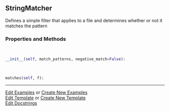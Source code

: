 ## <a id="McUtils.Misc.FileMatcher.StringMatcher">StringMatcher</a>
Defines a simple filter that applies to a file and determines whether or not it matches the pattern

### Properties and Methods
<a id="McUtils.Misc.FileMatcher.StringMatcher.__init__" class="docs-object-method">&nbsp;</a>
```python
__init__(self, match_patterns, negative_match=False): 
```

<a id="McUtils.Misc.FileMatcher.StringMatcher.matches" class="docs-object-method">&nbsp;</a>
```python
matches(self, f): 
```





___

[Edit Examples](https://github.com/McCoyGroup/McUtils/edit/edit/ci/examples/ci/docs/McUtils/Misc/FileMatcher/StringMatcher.md) or 
[Create New Examples](https://github.com/McCoyGroup/McUtils/new/edit/?filename=ci/examples/ci/docs/McUtils/Misc/FileMatcher/StringMatcher.md) <br/>
[Edit Template](https://github.com/McCoyGroup/McUtils/edit/edit/ci/docs/ci/docs/McUtils/Misc/FileMatcher/StringMatcher.md) or 
[Create New Template](https://github.com/McCoyGroup/McUtils/new/edit/?filename=ci/docs/templates/ci/docs/McUtils/Misc/FileMatcher/StringMatcher.md) <br/>
[Edit Docstrings](https://github.com/McCoyGroup/McUtils/edit/edit/McUtils/Misc/FileMatcher.py?message=Update%20Docs)